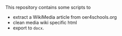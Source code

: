 This repository contains some scripts to 
* extract a WikiMedia article from oer4schools.org
* clean media wiki specific html
* export to `docx`.
